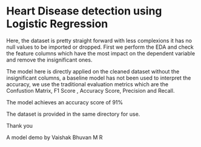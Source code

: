 # Heart Disease detection using Logistic Regression

Here, the dataset is pretty straight forward with less complexions it has no null values to be imported or dropped.
First we perform the EDA and check the feature columns which have the most impact on the dependent variable and remove the 
insignificant ones.

The model here is directly applied on the cleaned dataset without the insignificant columns, a baseline model has not been used to 
interpret the accuracy, we use the traditional evaluation metrics which are the Confustion Matrix, F1 Score , Accuracy Score, Precision and Recall.

The model achieves an accuracy score of 91%

The dataset is provided in the same directory for use.

Thank you 

A model demo by Vaishak Bhuvan M R
